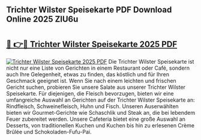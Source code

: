 ## Trichter Wilster Speisekarte PDF Download Online 2025 ZlU6u

# <h2><a href="http://gcbctqc.nevu.top/?p=Trichter+Wilster+Speisekarte">🔗 👉🔴 Trichter Wilster Speisekarte 2025 PDF</a></h2>

[![Trichter Wilster Speisekarte 2025 PDF](https://i.imgur.com/dBaPXMq.png)](http://gcbctqc.nevu.top/?p=Trichter+Wilster+Speisekarte)
Die Trichter Wilster Speisekarte ist nicht nur eine Liste von Gerichten in einem Restaurant oder Café, sondern auch Ihre Gelegenheit, etwas zu finden, das köstlich und für Ihren Geschmack geeignet ist. Wenn Sie nach einem leichten und frischen Gericht suchen, probieren Sie unsere Salate aus unserer Trichter Wilster Speisekarte. Für diejenigen, die Fleisch bevorzugen, bieten wir eine umfangreiche Auswahl an Gerichten auf der Trichter Wilster Speisekarte an: Rindfleisch, Schweinefleisch, Huhn und Fisch. Unseren Auserwählten bieten wir Gourmet-Gerichte wie Schaschlik und Steak an, die bei lebendem Feuer zubereitet werden. Unsere Cafeteria bietet eine große Auswahl an Desserts, von traditionellen Kuchen und Kuchen bis hin zu erlesenen Crème Brûlée und Schokoladen-Fufu-Pai.
